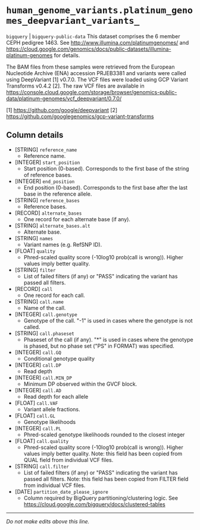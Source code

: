 # `human_genome_variants.platinum_genomes_deepvariant_variants_`
`bigquery` | `bigquery-public-data`
This dataset comprises the 6 member CEPH pedigree 1463. See http://www.illumina.com/platinumgenomes/ and https://cloud.google.com/genomics/docs/public-datasets/illumina-platinum-genomes for details.

The BAM files from these samples were retrieved from the European Nucleotide Archive (ENA) accession PRJEB3381 and variants were called using DeepVariant [1] v0.7.0. The VCF files were loaded using GCP Variant Transforms v0.4.2 [2]. The raw VCF files are available in https://console.cloud.google.com/storage/browser/genomics-public-data/platinum-genomes/vcf_deepvariant/0.7.0/ 

[1] https://github.com/google/deepvariant
[2] https://github.com/googlegenomics/gcp-variant-transforms

## Column details
* [STRING]    `reference_name`
  - Reference name.
* [INTEGER]   `start_position`
  - Start position (0-based). Corresponds to the first base of the string of reference bases.
* [INTEGER]   `end_position`
  - End position (0-based). Corresponds to the first base after the last base in the reference allele.
* [STRING]    `reference_bases`
  - Reference bases.
* [RECORD]    `alternate_bases`
  - One record for each alternate base (if any).
* [STRING]    `alternate_bases.alt`
  - Alternate base.
* [STRING]    `names`
  - Variant names (e.g. RefSNP ID).
* [FLOAT]     `quality`
  - Phred-scaled quality score (-10log10 prob(call is wrong)). Higher values imply better quality.
* [STRING]    `filter`
  - List of failed filters (if any) or "PASS" indicating the variant has passed all filters.
* [RECORD]    `call`
  - One record for each call.
* [STRING]    `call.name`
  - Name of the call.
* [INTEGER]   `call.genotype`
  - Genotype of the call. "-1" is used in cases where the genotype is not called.
* [STRING]    `call.phaseset`
  - Phaseset of the call (if any). "*" is used in cases where the genotype is phased, but no phase set ("PS" in FORMAT) was specified.
* [INTEGER]   `call.GQ`
  - Conditional genotype quality
* [INTEGER]   `call.DP`
  - Read depth
* [INTEGER]   `call.MIN_DP`
  - Minimum DP observed within the GVCF block.
* [INTEGER]   `call.AD`
  - Read depth for each allele
* [FLOAT]     `call.VAF`
  - Variant allele fractions.
* [FLOAT]     `call.GL`
  - Genotype likelihoods
* [INTEGER]   `call.PL`
  - Phred-scaled genotype likelihoods rounded to the closest integer
* [FLOAT]     `call.quality`
  - Phred-scaled quality score (-10log10 prob(call is wrong)). Higher values imply better quality.
Note: this field has been copied from QUAL field from individual VCF files.
* [STRING]    `call.filter`
  - List of failed filters (if any) or "PASS" indicating the variant has passed all filters.
Note: this field has been copied from FILTER field from individual VCF files.
* [DATE]      `partition_date_please_ignore`
  - Column required by BigQuery partitioning/clustering logic. See https://cloud.google.com/bigquery/docs/clustered-tables

-------------------------------------------------------------------------------
*Do not make edits above this line.*
